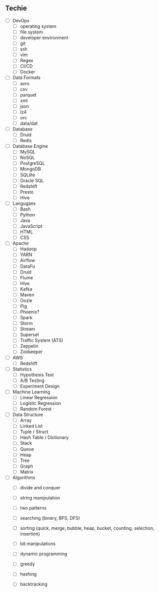 ## Techie

- [ ] DevOps
    - [ ] operating system
    - [ ] file system
    - [ ] developer environment
    - [ ] git
    - [ ] ssh
    - [ ] vim
    - [ ] Regex
    - [ ] CI/CD
    - [ ] Docker
- [ ] Data Formats
    - [ ] avro
    - [ ] csv
    - [ ] parquet
    - [ ] xml
    - [ ] json
    - [ ] lz4
    - [ ] orc
    - [ ] data/dat
- [ ] Database
    - [ ] Druid
    - [ ] Redis
- [ ] Database Engine
    - [ ] MySQL
    - [ ] NoSQL
    - [ ] PostgreSQL
    - [ ] MongoDB
    - [ ] SQLlite
    - [ ] Oracle SQL
    - [ ] Redshift
    - [ ] Presto
    - [ ] Hive
- [ ] Langugaes
    - [ ] Bash
    - [ ] Python
    - [ ] Java
    - [ ] JavaScript
    - [ ] HTML
    - [ ] CSS
- [ ] Apache
    - [ ] Hadoop
    - [ ] YARN
    - [ ] Airflow
    - [ ] DataFu
    - [ ] Druid
    - [ ] Flume
    - [ ] Hive
    - [ ] Kafka
    - [ ] Maven
    - [ ] Oozie
    - [ ] Pig
    - [ ] Phoenix?
    - [ ] Spark
    - [ ] Storm
    - [ ] Stream
    - [ ] Superset
    - [ ] Traffic System (ATS)
    - [ ] Zeppelin
    - [ ] Zookeeper
- [ ] AWS
    - [ ]  Redshift
- [ ] Statistics
    - [ ] Hypothesis Test
    - [ ] A/B Testing
    - [ ] Experiment Design
- [ ] Machine Learning
    - [ ] Linear Regression
    - [ ] Logistic Regression
    - [ ] Random Forest
- [ ] Data Structure
    - [ ] Array
    - [ ] Linked List
    - [ ] Tuple / Struct
    - [ ] Hash Table / Dictionary
    - [ ] Stack
    - [ ] Queue
    - [ ] Heap
    - [ ] Tree
    - [ ] Graph
    - [ ] Matrix
- [ ] Algorithms
    - [ ] divide and conquer
    - [ ] string manipulation
    - [ ] two patterns
    - [ ] searching (binary, BFS, DFS)
    - [ ] sorting (quick, merge, bubble, heap, bucket, counting, selection, insertion)
    - [ ] bit manipulations
    - [ ] dynamic programming
    - [ ] greedy
    - [ ] hashing
    - [ ] backtracking

